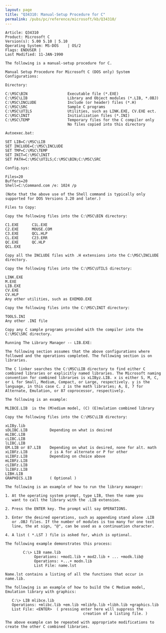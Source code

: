 ```yaml
---
layout: page
title: "Q34310: Manual-Setup Procedure for C"
permalink: /pubs/pc/reference/microsoft/kb/Q34310/
---
```


	Article: Q34310
	Product: Microsoft C
	Version(s): 5.00 5.10 | 5.10
	Operating System: MS-DOS    | OS/2
	Flags: ENDUSER |
	Last Modified: 11-JAN-1990
	
	The following is a manual-setup procedure for C.
	
	Manual Setup Procedure For Microsoft C (DOS only) System
	Configurations:
	
	Directory:
	
	C:\MSC\BIN                  Executable file (*.EXE)
	C:\MSC\LIB                  Library and Object modules (*.LIB, *.OBJ)
	C:\MSC\INCLUDE              Include (or header) files (*.H)
	C:\MSC\SRC                  Sample C programs
	C:\MSC\UTILS                Utilities, such as LINK.EXE, CV.EXE ect.
	C:\MSC\INIT                 Initialization files (*.INI)
	C:\MSC\TEMP                 Temporary files for the C compiler only
	                            No files copied into this directory
	
	Autoexec.bat:
	
	SET LIB=C:\MSC\LIB
	SET INCLUDE=C:\MSC\INCLUDE
	SET TMP=C:\MSC\TEMP
	SET INIT=C:\MSC\INIT
	SET PATH=C:\MSC\UTILS;C:\MSC\BIN;C:\MSC\SRC
	
	Config.sys:
	
	Files=20
	Buffers=20
	Shell=C:\Command.com /e: 1024 /p
	
	(Note that the above use of the Shell command is typically only
	supported for DOS Versions 3.20 and later.)
	
	Files to Copy:
	
	Copy the following files into the C:\MSC\BIN directory:
	
	C1.EXE      C1L.EXE
	C2.EXE      MOUSE.COM
	C3.EXE      QCL.HLP
	CL.EXE      C23.ERR
	QC.EXE      QC.HLP
	QCL.EXE
	
	Copy all the INCLUDE files with .H extensions into the C:\MSC\INCLUDE
	directory.
	
	Copy the following files into the C:\MSC\UTILS directory:
	
	LINK.EXE
	M.EXE
	LIB.EXE
	CV.EXE
	CV.HLP
	Any other utilities, such as EXEMOD.EXE
	
	Copy the following files into the C:\MSC\INIT directory:
	
	TOOLS.INI
	Any other .INI file
	
	Copy any C sample programs provided with the compiler into the
	C:\MSC\SRC directory.
	
	Running The Library Manager -- LIB.EXE:
	
	The following section assumes that the above configurations where
	followed and the operations completed. The following section is on
	libraries.
	
	The C linker searches the C:\MSC\LIB directory to find either C
	combined libraries or explicitly named libraries. The Microsoft naming
	convention for combined libraries is xLIByz.LIB. x is either S, M, C,
	or L for Small, Medium, Compact, or Large, respectively. y is the
	language, in this case C. z is the math libraries; A, E, 7 for
	Alternate, Emulation, or 87 coprocessor, respectively.
	
	The following is an example:
	
	MLIBCE.LIB  is the (M)edium model, (C) (E)mulation combined library
	
	Copy the following files into the C:\MSC\LIB directory:
	
	xLIBy.lib
	sDLIBC.LIB          Depending on what is desired
	mLIBC.LIB
	cLIBC.LIB
	lLIBC.LIB
	EM.LIB or 87.LIB    Depending on what is desired, none for alt. math
	xLIBFz.LIB          z is A for alternate or P for other
	sLIBFz.LIB          Depending on choice above
	mLIBFz.LIB
	cLIBFz.LIB
	lLIBFz.LIB
	LIBH.LIB
	GRAPHICS.LIB        ( Optional )
	
	The following is an example of how to run the library manager:
	
	1. At the operating system prompt, type LIB, then the name you
	   want to call the library with the .LIB extension.
	
	2. Press the ENTER key. The prompt will say OPERATIONS.
	
	3. Enter the desired operations, such as appending stand alone .LIB
	   or .OBJ files. If the number of modules is too many for one text
	   line, the at sign, "@", can be used as a continuation character.
	
	4. A list ( *.LST ) file is asked for, which is optional.
	
	The following example demonstrates this process:
	
	        C:\> LIB name.lib
	             Operations: +mod1.lib + mod2.lib + ... +modk.lib@
	             Operations: +...+ modn.lib
	             List File: name.lst
	
	Name.lst contains a listing of all the functions that occur in
	name.lib.
	
	The following is an example of how to build the C Medium model,
	Emulation library with graphics:
	
	   C:\> LIB mlibce.lib
	   Operations: +mlibc.lib +em.lib +mlibfp.lib +libh.lib +graphics.lib
	   List File: <ENTER>  ( pressing enter here will suppress the
	                                   creation of a listing file. )
	
	The above example can be repeated with appropriate modifications to
	create the other C combined libraries.
